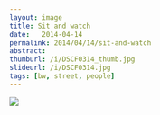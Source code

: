 ```yaml
---
layout: image
title: Sit and watch
date:   2014-04-14
permalink: 2014/04/14/sit-and-watch
abstract: 
thumburl: /i/DSCF0314_thumb.jpg
slideurl: /i/DSCF0314.jpg
tags: [bw, street, people]
---
```

![]({{site.url}}/i/DSCF0314.jpg)




